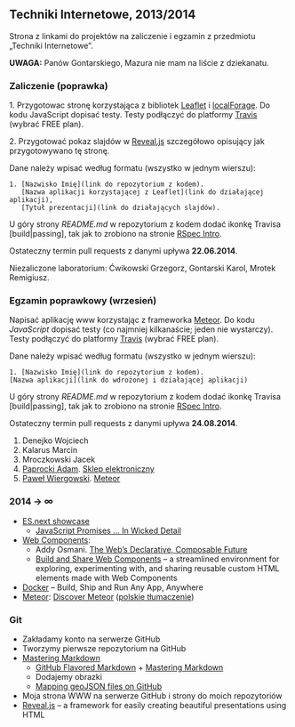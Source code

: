 ## Techniki Internetowe, 2013/2014

Strona z linkami do projektów na zaliczenie i egzamin z przedmiotu „Techniki Internetowe”.

**UWAGA:** Panów Gontarskiego, Mazura nie mam na liście z dziekanatu.

### Zaliczenie (poprawka)

1\. Przygotowac stronę korzystająca z bibliotek [Leaflet](http://leafletjs.com/)
i [localForage](https://github.com/mozilla/localForage).
Do kodu JavaScript dopisać testy. Testy podłączyć do
platformy [Travis](https://travis-ci.com/plans) (wybrać FREE plan).

2\. Przygotować pokaz slajdów w [Reveal.js](http://lab.hakim.se/reveal-js/)
szczegółowo opisujący jak przygotowywano tę stronę.

Dane należy wpisać według formatu (wszystko w jednym wierszu):

    1. [Nazwisko Imię](link do repozytorium z kodem).
       [Nazwa aplikacji korzystającej z Leaflet](link do działającej aplikacji),
       [Tytuł prezentacji](link do działających slajdów).

U góry strony *README.md* w repozytorium z kodem dodać ikonkę Travisa [build|passing],
tak jak to zrobiono na stronie [RSpec Intro](https://github.com/wbzyl/ruby-intro).

Ostateczny termin pull requests z danymi upływa **22.06.2014**.

Niezaliczone laboratorium: Ćwikowski Grzegorz, Gontarski Karol, Mrotek Remigiusz.


### Egzamin poprawkowy (wrzesień)

Napisać aplikację www korzystając z frameworka [Meteor](https://www.meteor.com/).
Do kodu *JavaScript* dopisać testy (co najmniej kilkanaście; jeden nie wystarczy).
Testy podłączyć do platformy [Travis](https://travis-ci.com/plans) (wybrać FREE plan).

Dane należy wpisać według formatu (wszystko w jednym wierszu):

    1. [Nazwisko Imię](link do repozytorium z kodem).
    [Nazwa aplikacji](link do wdrożonej i działającej aplikacji)

U góry strony *README.md* w repozytorium z kodem dodać ikonkę Travisa [build|passing],
tak jak to zrobiono na stronie [RSpec Intro](https://github.com/wbzyl/ruby-intro).

Ostateczny termin pull requests z danymi upływa **24.08.2014**.

1. Denejko Wojciech
1. Kalarus Marcin
1. Mroczkowski Jacek
1. [Paprocki Adam](https://github.com/paprot/TI). [Sklep elektroniczny](http://elektrasklep.meteor.com)
1. [Paweł Wiergowski](https://github.com/pwiergowski/pwiergowski-ti-meteor). [Meteor](/)


### 2014 → ∞

- [ES.next showcase](https://github.com/sindresorhus/esnext-showcase)
  - [JavaScript Promises ... In Wicked Detail](http://mattgreer.org/articles/promises-in-wicked-detail/)
- [Web Components](http://w3c.github.io/webcomponents/explainer/):
  * Addy Osmani.
  [The Web’s Declarative, Composable Future](http://addyosmani.com/blog/the-webs-declarative-composable-future/)
  * [Build and Share Web Components](https://ele.io/) – a streamlined environment for exploring,
  experimenting with, and sharing reusable custom HTML elements made with Web Components
- [Docker](http://www.docker.com/) –  Build, Ship and Run Any App, Anywhere
- [Meteor](https://www.meteor.com/):
  [Discover Meteor](http://book.discovermeteor.com/)
  ([polskie tłumaczenie](http://pl.discovermeteor.com/))


### Git

- Zakładamy konto na serwerze GitHub
- Tworzymy pierwsze repozytorium na GitHub
- [Mastering Markdown](http://daringfireball.net/projects/markdown/syntax)
  - [GitHub Flavored Markdown](http://guides.github.com/overviews/mastering-markdown/) +
    [Mastering Markdown](http://guides.github.com/overviews/mastering-markdown/)
  - Dodajemy obrazki
  - [Mapping geoJSON files on GitHub](https://help.github.com/articles/mapping-geojson-files-on-github)
- Moja strona WWW na serwerze GitHub i strony do moich repozytoriów
- [Reveal.js](https://github.com/hakimel/reveal.js) –
  a framework for easily creating beautiful presentations using HTML
